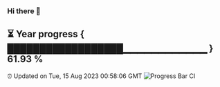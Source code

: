 ### Hi there 👋
⏳ Year progress { ██████████████████▁▁▁▁▁▁▁▁▁▁▁▁ } 61.93 %
---
⏰ Updated on Tue, 15 Aug 2023 00:58:06 GMT
![Progress Bar CI](https://github.com/liununu/liununu/workflows/Progress%20Bar%20CI/badge.svg)
